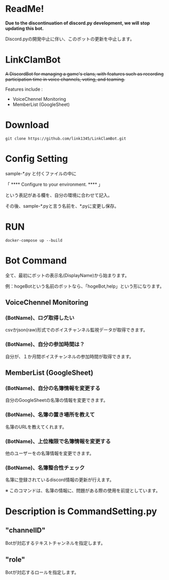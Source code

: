# ReadMe!

**Due to the discontinuation of discord.py development, we will stop updating this bot.**

Discord.pyの開発中止に伴い、このボットの更新を中止します。

# LinkClamBot

~~A DiscordBot for managing a game's clans, with features such as recording participation time in voice channels, voting, and teaming.~~

Features include :

* VoiceChennel Monitoring
* MemberList (GoogleSheet)


# Download 

```
git clone https://github.com/link1345/LinkClamBot.git
```

# Config Setting

sample-\*.py と付くファイルの中に

「 **** Configure to your environment. **** 」

という表記がある欄を、自分の環境に合わせて記入。

その後、sample-\*.pyと言う名前を、\*.pyに変更し保存。

# RUN 

```
docker-compose up --build
```

# Bot Command

全て、最初にボットの表示名(DisplayName)から始まります。

例：hogeBotという名前のボットなら、「hogeBot,help」という形になります。

## VoiceChennel Monitoring

### (BotName)、ログ取得したい

csvかjson(raw)形式でのボイスチャンネル監視データが取得できます。

### (BotName)、自分の参加時間は？
自分が、１か月間ボイスチャンネルの参加時間が取得できます。

## MemberList (GoogleSheet)

### (BotName)、自分の名簿情報を変更する

自分のGoogleSheetの名簿の情報を変更できます。

### (BotName)、名簿の置き場所を教えて

名簿のURLを教えてくれます。

### (BotName)、上位権限で名簿情報を変更する

他のユーザーをの名簿情報を変更できます。

### (BotName)、名簿整合性チェック

名簿に登録されているdiscord情報の更新が行えます。

※ このコマンドは、名簿の情報に、問題がある際の使用を前提としています。


# Description is CommandSetting.py 

## "channelID"

Botが対応するテキストチャンネルを指定します。

## "role"
Botが対応するロールを指定します。
